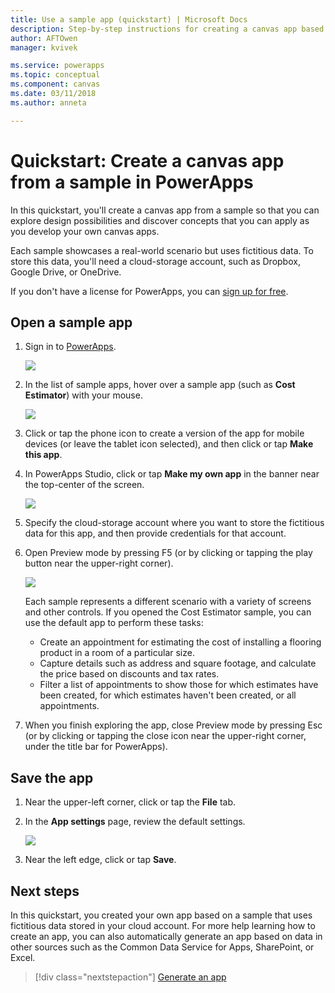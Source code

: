 ```yaml
---
title: Use a sample app (quickstart) | Microsoft Docs
description: Step-by-step instructions for creating a canvas app based on a sample in PowerApps
author: AFTOwen
manager: kvivek

ms.service: powerapps
ms.topic: conceptual
ms.component: canvas
ms.date: 03/11/2018
ms.author: anneta

---
```

# Quickstart: Create a canvas app from a sample in PowerApps
In this quickstart, you'll create a canvas app from a sample so that you can explore design possibilities and discover concepts that you can apply as you develop your own canvas apps.

Each sample showcases a real-world scenario but uses fictitious data. To store this data, you'll need a cloud-storage account, such as Dropbox, Google Drive, or OneDrive.

If you don't have a license for PowerApps, you can [sign up for free](../signup-for-powerapps.md).

## Open a sample app
1. Sign in to [PowerApps](https://web.powerapps.com).

	![](./media/open-and-run-a-sample-app/sign-in.png)

1. In the list of sample apps, hover over a sample app (such as **Cost Estimator**) with your mouse.

	![](./media/open-and-run-a-sample-app/sample-tile.png)

1. Click or tap the phone icon to create a version of the app for mobile devices (or leave the tablet icon selected), and then click or tap **Make this app**.

1. In PowerApps Studio, click or tap **Make my own app** in the banner near the top-center of the screen.

	![](./media/open-and-run-a-sample-app/banner.png)

1. Specify the cloud-storage account where you want to store the fictitious data for this app, and then provide credentials for that account.

1. Open Preview mode by pressing F5 (or by clicking or tapping the play button near the upper-right corner).

	![](./media/open-and-run-a-sample-app/open-preview.png)

	Each sample represents a different scenario with a variety of screens and other controls. If you opened the Cost Estimator sample, you can use the default app to perform these tasks:

	- Create an appointment for estimating the cost of installing a flooring product in a room of a particular size.
	- Capture details such as address and square footage, and calculate the price based on discounts and tax rates.
	- Filter a list of appointments to show those for which estimates have been created, for which estimates haven't been created, or all appointments.
	
1. When you finish exploring the app, close Preview mode by pressing Esc (or by clicking or tapping the close icon near the upper-right corner, under the title bar for PowerApps).

## Save the app
1. Near the upper-left corner, click or tap the **File** tab.

1. In the **App settings** page, review the default settings.

	![](./media/open-and-run-a-sample-app/app-settings.png)

1. Near the left edge, click or tap **Save**. 

## Next steps
In this quickstart, you created your own app based on a sample that uses fictitious data stored in your cloud account. For more help learning how to create an app, you can also automatically generate an app based on data in other sources such as the Common Data Service for Apps, SharePoint, or Excel.

> [!div class="nextstepaction"]
> [Generate an app](data-platform-create-app.md)
